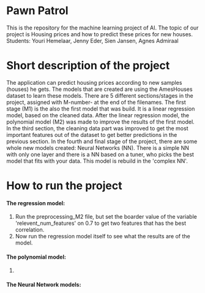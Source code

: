 # Pawn Patrol
This is the repository for the machine learning project of AI.
The topic of our project is Housing prices and how to predict these prices for new houses.
Students: Youri Hemelaar, Jenny Eder, Sien Jansen, Agnes Admiraal

# Short description of the project
The application can predict housing prices according to new samples (houses) he gets. The models that are created are using the AmesHouses dataset to learn these models. There are 5 different sections/stages in the project, assigned with M-number- at the end of the filenames. 
The first stage (M1) is the also the first model that was build. It is a linear regression model, based on the cleaned data. 
After the linear regression model, the polynomial model (M2) was made to improve the results of the first model. 
In the third section, the cleaning data part was improved to get the most important features out of the dataset to get better predictions in the previous section. 
In the fourth and final stage of the project, there are some whole new models created: Neural Networks (NN). There is a simple NN with only one layer and there is a NN based on a tuner, who picks the best model that fits with your data. This model is rebuild in the 'complex NN'. 

# How to run the project
#### The regression model:
  1. Run the preprocessing_M2 file, but set the boarder value of the variable 'relevent_num_features' on 0.7 to get two features          that has the best correlation.
  2. Now run the regression model itself to see what the results are of the model.

#### The polynomial model:
  1. 

#### The Neural Network models:
